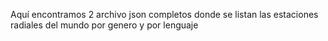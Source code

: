 Aquí encontramos 2 archivo json completos donde se listan las estaciones radiales del mundo por genero y por lenguaje
